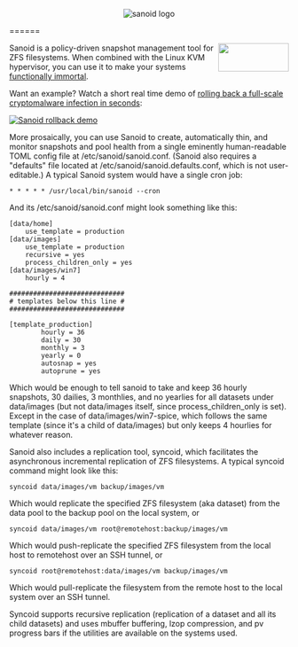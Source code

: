<p align="center"><img src="http://www.openoid.net/wp-content/themes/openoid/images/sanoid_logo.png" alt="sanoid logo" title="sanoid logo"></p>
======

<img src="http://openoid.net/gplv3-127x51.png" width=127 height=51 align="right">Sanoid is a policy-driven snapshot management tool for ZFS filesystems.  When combined with the Linux KVM hypervisor, you can use it to make your systems <a href="http://openoid.net/transcend" target="_blank">functionally immortal</a>.  

Want an example? Watch a short real time demo of <a href="https://youtu.be/ZgowLNBsu00" target="_blank">rolling back a full-scale cryptomalware infection in seconds</a>:

[![Sanoid rollback demo](http://www.openoid.net/sanoid_video_launcher.png)](https://youtu.be/ZgowLNBsu00 "Sanoid rollback demo")

More prosaically, you can use Sanoid to create, automatically thin, and monitor snapshots and pool health from a single eminently human-readable TOML config file at /etc/sanoid/sanoid.conf.  (Sanoid also requires a "defaults" file located at /etc/sanoid/sanoid.defaults.conf, which is not user-editable.)  A typical Sanoid system would have a single cron job:

```
* * * * * /usr/local/bin/sanoid --cron
```

And its /etc/sanoid/sanoid.conf might look something like this:

```
[data/home]
	use_template = production
[data/images]
	use_template = production
	recursive = yes
	process_children_only = yes
[data/images/win7]
	hourly = 4

#############################
# templates below this line #
#############################

[template_production]
        hourly = 36
        daily = 30
        monthly = 3
        yearly = 0
        autosnap = yes
        autoprune = yes
```

Which would be enough to tell sanoid to take and keep 36 hourly snapshots, 30 dailies, 3 monthlies, and no yearlies for all datasets under data/images (but not data/images itself, since process_children_only is set).  Except in the case of data/images/win7-spice, which follows the same template (since it's a child of data/images) but only keeps 4 hourlies for whatever reason.

Sanoid also includes a replication tool, syncoid, which facilitates the asynchronous incremental replication of ZFS filesystems.  A typical syncoid command might look like this:

```
syncoid data/images/vm backup/images/vm
```

Which would replicate the specified ZFS filesystem (aka dataset) from the data pool to the backup pool on the local system, or

```
syncoid data/images/vm root@remotehost:backup/images/vm
```

Which would push-replicate the specified ZFS filesystem from the local host to remotehost over an SSH tunnel, or

```
syncoid root@remotehost:data/images/vm backup/images/vm
```

Which would pull-replicate the filesystem from the remote host to the local system over an SSH tunnel.

Syncoid supports recursive replication (replication of a dataset and all its child datasets) and uses mbuffer buffering, lzop compression, and pv progress bars if the utilities are available on the systems used.
